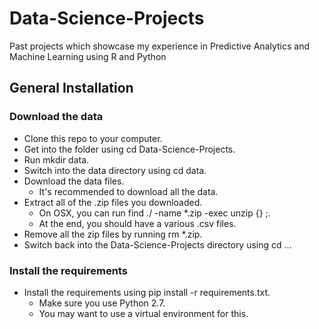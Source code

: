# Data-Science-Projects
Past projects which showcase my experience in Predictive Analytics and Machine Learning using R and Python

## General Installation
### Download the data

- Clone this repo to your computer.
- Get into the folder using cd Data-Science-Projects.
- Run mkdir data.
- Switch into the data directory using cd data.
- Download the data files.
  - It's recommended to download all the data.
- Extract all of the .zip files you downloaded.
  - On OSX, you can run find ./ -name \*.zip -exec unzip {} \;.
  - At the end, you should have a various .csv files.
- Remove all the zip files by running rm *.zip.
- Switch back into the Data-Science-Projects directory using cd ...

### Install the requirements

- Install the requirements using pip install -r requirements.txt.
  - Make sure you use Python 2.7.
  - You may want to use a virtual environment for this.
